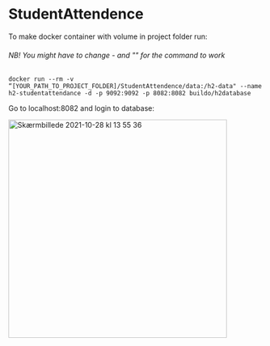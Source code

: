 # StudentAttendence

To make docker container with volume in project folder run:
###### NB! You might have to change - and "" for the command to work

```{r, engine='bash', count_lines}
docker run --rm -v “[YOUR_PATH_TO_PROJECT_FOLDER]/StudentAttendence/data:/h2-data" --name h2-studentattendance -d -p 9092:9092 -p 8082:8082 buildo/h2database 
```

Go to localhost:8082 and login to database:
 
<img width="432" alt="Skærmbillede 2021-10-28 kl  13 55 36" src="https://user-images.githubusercontent.com/44894156/139255217-7d1dd14a-103a-45f0-867d-95a345c5761d.png">
